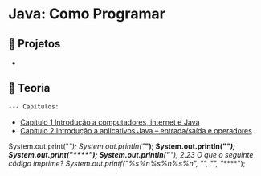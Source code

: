 # Java: Como Programar 

## :file_folder: Projetos  
-

## :file_folder: Teoria 
 ```markdown
--- Capítulos:
```
-  [Capítulo 1 Introdução a computadores, internet e Java](https://github.com/carvmi/deitel-java/blob/main/teoria/cap1.md)
-  [Capítulo 2 Introdução a aplicativos Java – entrada/saída e operadores](https://github.com/carvmi/deitel-java/blob/main/teoria/cap2.md)



System.out.print("*");
System.out.println("***");
System.out.println("*****");
System.out.print("****");
System.out.println("**");
2.23 O que o seguinte código imprime?
System.out.printf("%s%n%s%n%s%n", "*", "***", "*****");
